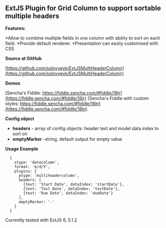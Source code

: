
ExtJS Plugin for Grid Column to support sortable multiple headers
-----------------------------------------------------------------

**Features:**

*Allow to combine multiple fields in one column with ability to sort on each field.
*Provide default renderer.
*Presentation can easily customised with CSS

**Source at GitHub**

[https://github.com/solovyevk/ExtJSMultiHeaderColumn](https://github.com/solovyevk/ExtJSMultiHeaderColumn)



**Demos**

[Sencha's Fiddle: https://fiddle.sencha.com/#fiddle/18jr](https://fiddle.sencha.com/#fiddle/18jr)
[Sencha's Fiddle with custom styles: https://fiddle.sencha.com/#fiddle/18ln](https://fiddle.sencha.com/#fiddle/18ln)


**Config object**

* **headers** - array of config objects: header text and model data index to sort on
* **emptyMarker** -string, default output for empty value

**Usage Example**

      {
        xtype: 'datecolumn',
        format: 'm/d/Y',
        plugins: {
          ptype: 'multiheadercolumn',
          headers: [
            {text: 'Start Date', dataIndex: 'startDate'},
            {text: 'Test Date', dataIndex: 'testDate'},
            {text: 'Due Date', dataIndex: 'dueDate'}
          ],
          emptyMarker: '-'
        }
      }

Currently tested with ExtJS 6, 5.1.2



